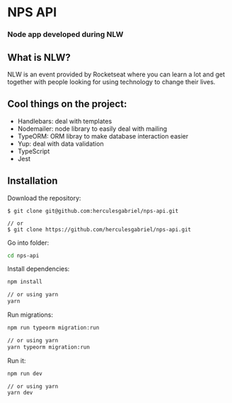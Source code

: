 # NPS API
### Node app developed during NLW

## What is NLW?
NLW is an event provided by Rocketseat where you can learn a lot and get together with people looking for using technology to change their lives.

## Cool things on the project:
- Handlebars: deal with templates
- Nodemailer: node library to easily deal with mailing
- TypeORM: ORM libray to make database interaction easier
- Yup: deal with data validation
- TypeScript
- Jest

## Installation

Download the repository:
```git bash
$ git clone git@github.com:herculesgabriel/nps-api.git

// or
$ git clone https://github.com/herculesgabriel/nps-api.git
```

Go into folder:
```bash
cd nps-api
```

Install dependencies:
```bash
npm install

// or using yarn
yarn
```

Run migrations:
```bash
npm run typeorm migration:run

// or using yarn
yarn typeorm migration:run
```

Run it:
```bash
npm run dev

// or using yarn
yarn dev
```
